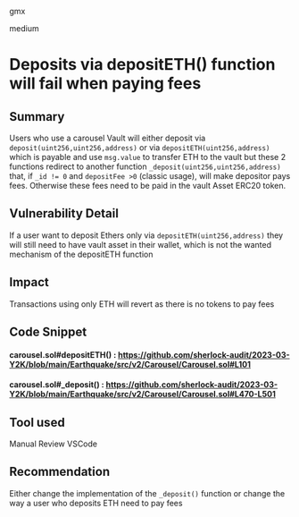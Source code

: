 gmx

medium

# Deposits via depositETH() function will fail when paying fees

## Summary

Users who use a carousel Vault will either deposit via `deposit(uint256,uint256,address)` or via `depositETH(uint256,address)` which is payable and use `msg.value` to transfer ETH to the vault but these 2 functions redirect to another function `_deposit(uint256,uint256,address)` that, if `_id != 0` and `depositFee >0` (classic usage), will make depositor pays fees. 
Otherwise these fees need to be paid in the vault Asset ERC20 token.

## Vulnerability Detail

If a user want to deposit Ethers only via `depositETH(uint256,address)` they will still need to have vault asset in their wallet, which is not the wanted mechanism of the depositETH function

## Impact

Transactions using only ETH will revert as there is no tokens to pay fees 

## Code Snippet

#### carousel.sol#depositETH() : https://github.com/sherlock-audit/2023-03-Y2K/blob/main/Earthquake/src/v2/Carousel/Carousel.sol#L101

#### carousel.sol#_deposit() : https://github.com/sherlock-audit/2023-03-Y2K/blob/main/Earthquake/src/v2/Carousel/Carousel.sol#L470-L501 

## Tool used

Manual Review
VSCode

## Recommendation

Either change the implementation of the `_deposit()` function or change the way a user who deposits ETH need to pay fees 

